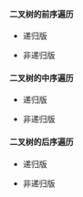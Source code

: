#### 二叉树的前序遍历

* 递归版



* 非递归版



#### 二叉树的中序遍历

* 递归版



* 非递归版



#### 二叉树的后序遍历

* 递归版



* 非递归版



